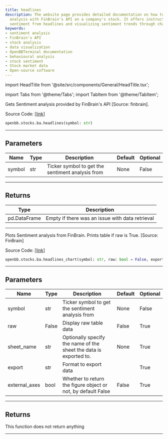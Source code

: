 ```yaml
---
title: headlines
description: The website page provides detailed documentation on how to use sentiment
  analysis with FinBrain's API on a company's stock. It offers instructions on extracting
  sentiment from headlines and visualizing sentiment trends through charts.
keywords:
- sentiment analysis
- FinBrain's API
- stock analysis
- data visualization
- OpenBBTerminal documentation
- behavioural analysis
- stock sentiment
- Stock market data
- Open-source software
---
```


import HeadTitle from '@site/src/components/General/HeadTitle.tsx';

<HeadTitle title="stocks.ba.headlines - Reference | OpenBB SDK Docs" />

import Tabs from '@theme/Tabs';
import TabItem from '@theme/TabItem';

<Tabs>
<TabItem value="model" label="Model" default>

Gets Sentiment analysis provided by FinBrain's API [Source: finbrain].

Source Code: [[link](https://github.com/OpenBB-finance/OpenBBTerminal/tree/main/openbb_terminal/common/behavioural_analysis/finbrain_model.py#L15)]

```python wordwrap
openbb.stocks.ba.headlines(symbol: str)
```

---

## Parameters

| Name | Type | Description | Default | Optional |
| ---- | ---- | ----------- | ------- | -------- |
| symbol | str | Ticker symbol to get the sentiment analysis from | None | False |


---

## Returns

| Type | Description |
| ---- | ----------- |
| pd.DataFrame | Empty if there was an issue with data retrieval |
---



</TabItem>
<TabItem value="view" label="Chart">

Plots Sentiment analysis from FinBrain. Prints table if raw is True. [Source: FinBrain]

Source Code: [[link](https://github.com/OpenBB-finance/OpenBBTerminal/tree/main/openbb_terminal/common/behavioural_analysis/finbrain_view.py#L28)]

```python wordwrap
openbb.stocks.ba.headlines_chart(symbol: str, raw: bool = False, export: str = "", sheet_name: Optional[str] = None, external_axes: bool = False)
```

---

## Parameters

| Name | Type | Description | Default | Optional |
| ---- | ---- | ----------- | ------- | -------- |
| symbol | str | Ticker symbol to get the sentiment analysis from | None | False |
| raw | False | Display raw table data | False | True |
| sheet_name | str | Optionally specify the name of the sheet the data is exported to. | None | True |
| export | str | Format to export data |  | True |
| external_axes | bool | Whether to return the figure object or not, by default False | False | True |


---

## Returns

This function does not return anything

---



</TabItem>
</Tabs>